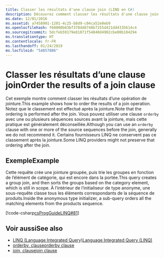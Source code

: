 ```yaml
---
title: Classer les résultats d'une clause join (LINQ en C#)
description: Découvrez comment classer les résultats d'une clause join LINQ en C#.
ms.date: 12/01/2016
ms.assetid: a7458901-1201-4c25-b8d9-c04ca52e0eb9
ms.openlocfilehash: f60000b83bf378dd8740b7255d421dd4335614c4
ms.sourcegitcommit: 5dcfeb59179e81071f54840d4902cbe00b184294
ms.translationtype: HT
ms.contentlocale: fr-FR
ms.lasthandoff: 01/24/2019
ms.locfileid: "54857886"
---
```

# <a name="order-the-results-of-a-join-clause"></a><span data-ttu-id="ef14b-103">Classer les résultats d’une clause join</span><span class="sxs-lookup"><span data-stu-id="ef14b-103">Order the results of a join clause</span></span>

<span data-ttu-id="ef14b-104">Cet exemple montre comment classer les résultats d’une opération de jointure.</span><span class="sxs-lookup"><span data-stu-id="ef14b-104">This example shows how to order the results of a join operation.</span></span> <span data-ttu-id="ef14b-105">Notez que le classement est effectué après la jointure.</span><span class="sxs-lookup"><span data-stu-id="ef14b-105">Note that the ordering is performed after the join.</span></span> <span data-ttu-id="ef14b-106">Vous pouvez utiliser une clause `orderby` avec une ou plusieurs séquences sources avant la jointure, mais cette pratique est généralement déconseillée.</span><span class="sxs-lookup"><span data-stu-id="ef14b-106">Although you can use an `orderby` clause with one or more of the source sequences before the join, generally we do not recommend it.</span></span> <span data-ttu-id="ef14b-107">Certains fournisseurs LINQ ne conservent pas ce classement après la jointure.</span><span class="sxs-lookup"><span data-stu-id="ef14b-107">Some LINQ providers might not preserve that ordering after the join.</span></span>

## <a name="example"></a><span data-ttu-id="ef14b-108">Exemple</span><span class="sxs-lookup"><span data-stu-id="ef14b-108">Example</span></span>

<span data-ttu-id="ef14b-109">Cette requête crée une jointure groupée, puis trie les groupes en fonction de l’élément de catégorie, qui est encore dans la portée.</span><span class="sxs-lookup"><span data-stu-id="ef14b-109">This query creates a group join, and then sorts the groups based on the category element, which is still in scope.</span></span> <span data-ttu-id="ef14b-110">À l’intérieur de l’initialiseur de type anonyme, une sous-requête classe tous les éléments correspondants de la séquence de produits.</span><span class="sxs-lookup"><span data-stu-id="ef14b-110">Inside the anonymous type initializer, a sub-query orders all the matching elements from the products sequence.</span></span>

[!code-csharp[csProgGuideLINQ#81](~/samples/snippets/csharp/concepts/linq/how-to-order-the-results-of-a-join-clause_1.cs)]

## <a name="see-also"></a><span data-ttu-id="ef14b-111">Voir aussi</span><span class="sxs-lookup"><span data-stu-id="ef14b-111">See also</span></span>

- [<span data-ttu-id="ef14b-112">LINQ (Language Integrated Query)</span><span class="sxs-lookup"><span data-stu-id="ef14b-112">Language Integrated Query (LINQ)</span></span>](index.md)
- [<span data-ttu-id="ef14b-113">orderby, clause</span><span class="sxs-lookup"><span data-stu-id="ef14b-113">orderby clause</span></span>](../language-reference/keywords/orderby-clause.md)
- [<span data-ttu-id="ef14b-114">join, clause</span><span class="sxs-lookup"><span data-stu-id="ef14b-114">join clause</span></span>](../language-reference/keywords/join-clause.md)
